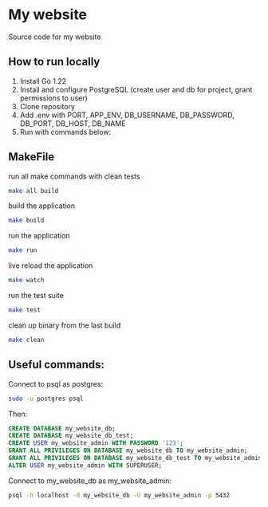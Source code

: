 # My website

Source code for my website

## How to run locally

1. Install Go 1.22
2. Install and configure PostgreSQL (create user and db for project, grant permissions to user)
3. Clone repository
4. Add .env with PORT, APP_ENV, DB_USERNAME, DB_PASSWORD, DB_PORT, DB_HOST, DB_NAME
5. Run with commands below:

## MakeFile

run all make commands with clean tests
```bash
make all build
```

build the application
```bash
make build
```

run the application
```bash
make run
```

live reload the application
```bash
make watch
```

run the test suite
```bash
make test
```

clean up binary from the last build
```bash
make clean
```

## Useful commands:

Connect to psql as postgres:
```bash
sudo -u postgres psql
```

Then:
```sql
CREATE DATABASE my_website_db;
CREATE DATABASE my_website_db_test;
CREATE USER my_website_admin WITH PASSWORD '123';
GRANT ALL PRIVILEGES ON DATABASE my_website_db TO my_website_admin;
GRANT ALL PRIVILEGES ON DATABASE my_website_db_test TO my_website_admin;
ALTER USER my_website_admin WITH SUPERUSER;
```


Connect to my_website_db as my_website_admin:
```bash
psql -h localhost -d my_website_db -U my_website_admin -p 5432
```